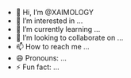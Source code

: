 - 👋 Hi, I’m @XAIMOLOGY
- 👀 I’m interested in ...
- 🌱 I’m currently learning ...
- 💞️ I’m looking to collaborate on ...
- 📫 How to reach me ...
- 😄 Pronouns: ...
- ⚡ Fun fact: ...

<!---
XAIMOLOGY/XAIMOLOGY is a ✨ special ✨ repository because its `README.md` (this file) appears on your GitHub profile.
You can click the Preview link to take a look at your changes.
--->
